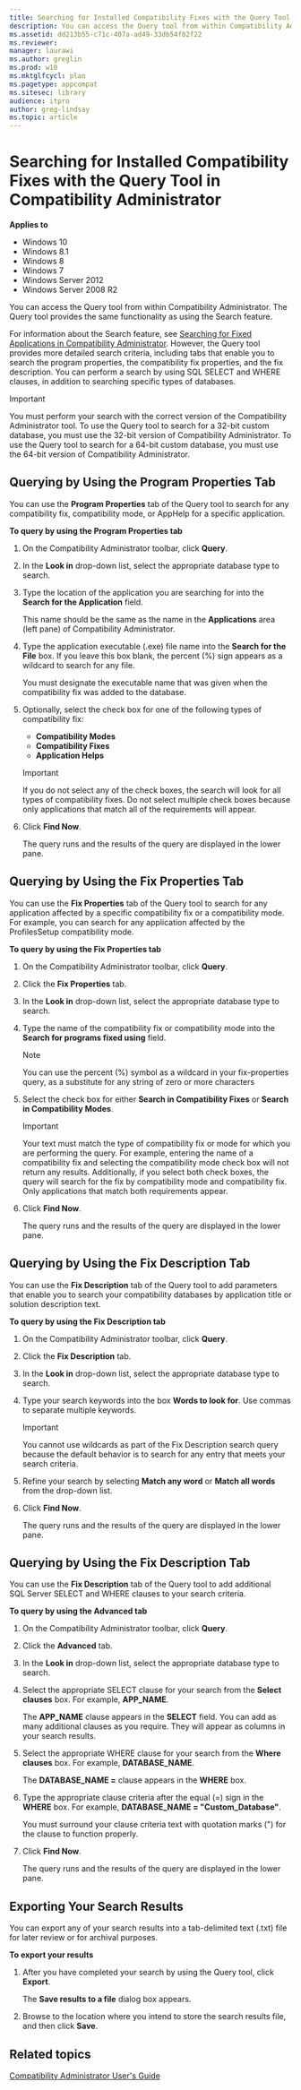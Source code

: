 ```yaml
---
title: Searching for Installed Compatibility Fixes with the Query Tool in Compatibility Administrator (Windows 10)
description: You can access the Query tool from within Compatibility Administrator. The Query tool provides the same functionality as using the Search feature.
ms.assetid: dd213b55-c71c-407a-ad49-33db54f82f22
ms.reviewer: 
manager: laurawi
ms.author: greglin
ms.prod: w10
ms.mktglfcycl: plan
ms.pagetype: appcompat
ms.sitesec: library
audience: itpro
author: greg-lindsay
ms.topic: article
---
```


# Searching for Installed Compatibility Fixes with the Query Tool in Compatibility Administrator


**Applies to**

-   Windows 10
-   Windows 8.1
-   Windows 8
-   Windows 7
-   Windows Server 2012
-   Windows Server 2008 R2

You can access the Query tool from within Compatibility Administrator. The Query tool provides the same functionality as using the Search feature.

For information about the Search feature, see [Searching for Fixed Applications in Compatibility Administrator](searching-for-fixed-applications-in-compatibility-administrator.md). However, the Query tool provides more detailed search criteria, including tabs that enable you to search the program properties, the compatibility fix properties, and the fix description. You can perform a search by using SQL SELECT and WHERE clauses, in addition to searching specific types of databases.

> [!IMPORTANT]
> You must perform your search with the correct version of the Compatibility Administrator tool. To use the Query tool to search for a 32-bit custom database, you must use the 32-bit version of Compatibility Administrator. To use the Query tool to search for a 64-bit custom database, you must use the 64-bit version of Compatibility Administrator.

## Querying by Using the Program Properties Tab

You can use the **Program Properties** tab of the Query tool to search for any compatibility fix, compatibility mode, or AppHelp for a specific application.

**To query by using the Program Properties tab**

1. On the Compatibility Administrator toolbar, click **Query**.
2. In the **Look in** drop-down list, select the appropriate database type to search.
3. Type the location of the application you are searching for into the **Search for the Application** field.

    This name should be the same as the name in the **Applications** area (left pane) of Compatibility Administrator.

4. Type the application executable (.exe) file name into the **Search for the File** box. If you leave this box blank, the percent (%) sign appears as a wildcard to search for any file.

    You must designate the executable name that was given when the compatibility fix was added to the database.

5. Optionally, select the check box for one of the following types of compatibility fix:

    - **Compatibility Modes**
    - **Compatibility Fixes**
    - **Application Helps**

    > [!IMPORTANT]
    > If you do not select any of the check boxes, the search will look for all types of compatibility fixes. Do not select multiple check boxes because only applications that match all of the requirements will appear.

6. Click **Find Now**.

    The query runs and the results of the query are displayed in the lower pane.

## Querying by Using the Fix Properties Tab


You can use the **Fix Properties** tab of the Query tool to search for any application affected by a specific compatibility fix or a compatibility mode. For example, you can search for any application affected by the ProfilesSetup compatibility mode.

**To query by using the Fix Properties tab**

1. On the Compatibility Administrator toolbar, click **Query**.
2. Click the **Fix Properties** tab.
3. In the **Look in** drop-down list, select the appropriate database type to search.
4. Type the name of the compatibility fix or compatibility mode into the **Search for programs fixed using** field.

    >[!NOTE]
    >You can use the percent (%) symbol as a wildcard in your fix-properties query, as a substitute for any string of zero or more characters

5. Select the check box for either **Search in Compatibility Fixes** or **Search in Compatibility Modes**.

    >[!IMPORTANT]
    >Your text must match the type of compatibility fix or mode for which you are performing the query. For example, entering the name of a compatibility fix and selecting the compatibility mode check box will not return any results. Additionally, if you select both check boxes, the query will search for the fix by compatibility mode and compatibility fix. Only applications that match both requirements appear.

6. Click **Find Now**.

    The query runs and the results of the query are displayed in the lower pane.

## Querying by Using the Fix Description Tab

You can use the **Fix Description** tab of the Query tool to add parameters that enable you to search your compatibility databases by application title or solution description text.

**To query by using the Fix Description tab**

1. On the Compatibility Administrator toolbar, click **Query**.
2. Click the **Fix Description** tab.
3. In the **Look in** drop-down list, select the appropriate database type to search.
4. Type your search keywords into the box **Words to look for**. Use commas to separate multiple keywords.

    >[!IMPORTANT]
    >You cannot use wildcards as part of the Fix Description search query because the default behavior is to search for any entry that meets your search criteria.

5. Refine your search by selecting **Match any word** or **Match all words** from the drop-down list.
6. Click **Find Now**.

    The query runs and the results of the query are displayed in the lower pane.

## Querying by Using the Fix Description Tab


You can use the **Fix Description** tab of the Query tool to add additional SQL Server SELECT and WHERE clauses to your search criteria.

**To query by using the Advanced tab**

1. On the Compatibility Administrator toolbar, click **Query**.
2. Click the **Advanced** tab.
3. In the **Look in** drop-down list, select the appropriate database type to search.
4. Select the appropriate SELECT clause for your search from the **Select clauses** box. For example, **APP\_NAME**.

    The **APP\_NAME** clause appears in the **SELECT** field. You can add as many additional clauses as you require. They will appear as columns in your search results.

5. Select the appropriate WHERE clause for your search from the **Where clauses** box. For example, **DATABASE\_NAME**.

    The **DATABASE\_NAME =** clause appears in the **WHERE** box.

6. Type the appropriate clause criteria after the equal (=) sign in the **WHERE** box. For example, **DATABASE\_NAME = "Custom\_Database"**.

    You must surround your clause criteria text with quotation marks (") for the clause to function properly.

7. Click **Find Now**.

    The query runs and the results of the query are displayed in the lower pane.

## Exporting Your Search Results


You can export any of your search results into a tab-delimited text (.txt) file for later review or for archival purposes.

**To export your results**

1. After you have completed your search by using the Query tool, click **Export**.

    The **Save results to a file** dialog box appears.

2. Browse to the location where you intend to store the search results file, and then click **Save**.

## Related topics

[Compatibility Administrator User's Guide](compatibility-administrator-users-guide.md)
